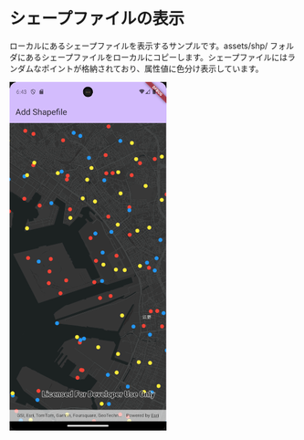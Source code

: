 # シェープファイルの表示
ローカルにあるシェープファイルを表示するサンプルです。assets/shp/ フォルダにあるシェープファイルをローカルにコピーします。シェープファイルにはランダムなポイントが格納されており、属性値に色分け表示しています。

![シェープファイルの表示](image.png)
